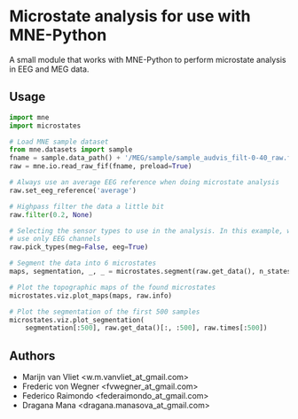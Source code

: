 # Microstate analysis for use with MNE-Python

A small module that works with MNE-Python to perform microstate analysis in EEG
and MEG data.

## Usage

```python
import mne
import microstates

# Load MNE sample dataset
from mne.datasets import sample
fname = sample.data_path() + '/MEG/sample/sample_audvis_filt-0-40_raw.fif'
raw = mne.io.read_raw_fif(fname, preload=True)

# Always use an average EEG reference when doing microstate analysis
raw.set_eeg_reference('average')

# Highpass filter the data a little bit
raw.filter(0.2, None)

# Selecting the sensor types to use in the analysis. In this example, we
# use only EEG channels
raw.pick_types(meg=False, eeg=True)

# Segment the data into 6 microstates
maps, segmentation, _, _ = microstates.segment(raw.get_data(), n_states=6)

# Plot the topographic maps of the found microstates
microstates.viz.plot_maps(maps, raw.info)

# Plot the segmentation of the first 500 samples
microstates.viz.plot_segmentation(
    segmentation[:500], raw.get_data()[:, :500], raw.times[:500])
```

## Authors
* Marijn van Vliet <w.m.vanvliet_at_gmail.com>
* Frederic von Wegner <fvwegner_at_gmail.com>
* Federico Raimondo <federaimondo_at_gmail.com>
* Dragana Mana <dragana.manasova_at_gmail.com>